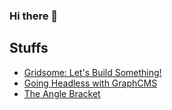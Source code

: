 ### Hi there 👋

<!--
**pebutler3/pebutler3** is a ✨ _special_ ✨ repository because its `README.md` (this file) appears on your GitHub profile.

Here are some ideas to get you started:

- 🔭 I’m currently working on ...
- 🌱 I’m currently learning ...
- 👯 I’m looking to collaborate on ...
- 🤔 I’m looking for help with ...
- 💬 Ask me about ...
- 📫 How to reach me: ...
- 😄 Pronouns: ...
- ⚡ Fun fact: ...
-->
<!-- <h1>This is only a test</h1> -->

## Stuffs
<ul>
  <li>
    <a href="https://seesparkbox.com/foundry/build_a_blog_with_gridsome_vue.js_framework_for_JAMstack_apps">Gridsome: Let's Build Something!</a>
  </li>
  <li>
    <a href="https://sparkbox.com/foundry/creating_a_headless_cms_with_graphcms">Going Headless with GraphCMS</a>
  </li>
  <li>
      <a href="https://anglebracket.xyz">The Angle Bracket</a>
  </li>
</ul>
